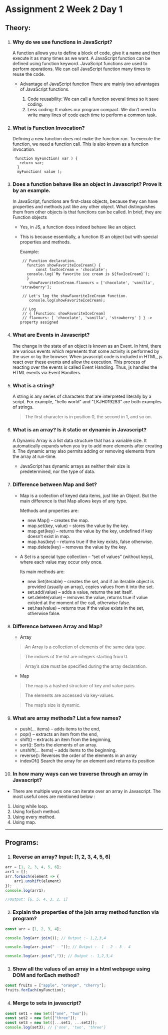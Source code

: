 # Assignment 2 Week 2 Day 1

## Theory:

1. ### Why do we use functions in JavaScript?
       
      A function allows you to define a block of code, give it a name and then execute it as many times as we want. A JavaScript function can be defined using function keyword.
      JavaScript functions are used to perform operations. We can call JavaScript function many times to reuse the code.

   - Advantage of JavaScript function
       There are mainly two advantages of JavaScript functions.

        1. Code reusability: We can call a function several times so it save coding.
        2. Less coding: It makes our program compact. We don’t need to write many lines of code each time to perform a common task.
        
        
2. ### What is Function Invocation?    

      Defining a new function does not make the function run. To execute the function, we need a function call. This is also known as a function invocation.
            
        function myFunction( var ) {
          return var;
         }
         myFunction( value );
        
        
3. ### Does a function behave like an object in Javascript? Prove it by an example.    

     In JavaScript, functions are first-class objects, because they can have properties and methods just like any other object. What distinguishes them from other objects is that functions can be called. In brief, they are Function objects
        
      - Yes, in JS, a function does indeed behave like an object.
      - This is because essentially, a function IS an object but with special properties and methods. 
        
         Example:
      
             // Function declaration.
               function showFavoriteIceCream() {
                   const favIceCream = 'chocolate';
               console.log(`My favorite ice cream is ${favIceCream}`);
               }
                showFavoriteIceCream.flavours = ['chocolate', 'vanilla', 'strawberry'];

             // Let's log the showFavoriteIceCream function.
                console.log(showFavoriteIceCream);

             // Log
             // { [Function: showFavoriteIceCream]
             // flavours: [ 'chocolate', 'vanilla', 'strawberry' ] } -> property assigned
             
             
4. ### What are Events in Javascript?

     The change in the state of an object is known as an Event. In html, there are various events which represents that some activity is performed by the user or by the browser. When javascript code is included in HTML, js react over these events and allow the execution. This process of reacting over the events is called Event Handling. Thus, js handles the HTML events via Event Handlers.
     
     
5. ### What is a string?

      A string is any series of characters that are interpreted literally by a script. For example, "hello world" and "LKJH019283" are both examples of strings. 
      > The first character is in position 0, the second in 1, and so on.
      
  
6. ### What is an array? Is it static or dynamic in Javascript? 

      A Dynamic Array is a list data structure that has a variable size. It automatically expands when you try to add more elements after creating it. The dynamic array also permits adding or removing elements from the array at run-time.
      - JavaScript has dynamic arrays as neither their size is predetermined, nor the type of data.


7. ### Difference between Map and Set?

   - Map is a collection of keyed data items, just like an Object. But the main difference is that Map allows keys of any type.
    
     Methods and properties are:

     - new Map() – creates the map.
     - map.set(key, value) – stores the value by the key.
     - map.get(key) – returns the value by the key, undefined if key doesn’t exist in map.
     - map.has(key) – returns true if the key exists, false otherwise.
     - map.delete(key) – removes the value by the key.
     

   - A Set is a special type collection – “set of values” (without keys), where each value may occur only once.
    
      Its main methods are:

     - new Set(iterable) – creates the set, and if an iterable object is provided (usually an array), copies values from it into the set.
     - set.add(value) – adds a value, returns the set itself.
     - set.delete(value) – removes the value, returns true if value existed at the moment of the call, otherwise false.
     - set.has(value) – returns true if the value exists in the set, otherwise false.


8. ### Difference between Array and Map?

     - Array
     > An Array is a collection of elements of the same data type.
     
     > The indices of the list are integers starting from 0.
     
     > Array’s size must be specified during the array declaration.

     - Map
     > The map is a hashed structure of key and value pairs
     
     > The elements are accessed via key-values.
     
     > The map’s size is dynamic.

9. ### What are array methods? List a few names?

    - push(... items) – adds items to the end,
    - pop() – extracts an item from the end,
    - shift() – extracts an item from the beginning,
    - sort(): Sorts the elements of an array.
    - unshift(... items) – adds items to the beginning.
    - reverse(): Reverses the order of the elements in an array
    - indexOf() Search the array for an element and returns its position


10. ### In how many ways can we traverse through an array in Javascript?

- There are multiple ways one can iterate over an array in Javascript. The most useful ones are mentioned below :
1. Using while loop.
2. Using forEach method.
3. Using every method.
4. Using map.


<hr>

## Programs:

1. ### Reverse an array? Input: [1, 2, 3, 4, 5, 6]

  
```js
arr = [1, 2, 3, 4, 5, 6];
arr1 = [];
arr.forEach(element => {
    arr1.unshift(element)
});
console.log(arr1);

//Output: [6, 5, 4, 3, 2, 1]
```


2. ### Explain the properties of the join array method function via program?

 ```js
const arr = [1, 2, 3, 4];

console.log(arr.join()); // Output :- 1,2,3,4

console.log(arr.join(" - ")); // Output :- 1 - 2 - 3 - 4 

console.log(arr.join(",")); // Output :- 1,2,3,4
```


3. ### Show all the values of an array in a html webpage using DOM and forEach method?
   
```js
const fruits = ["apple", "orange", "cherry"];
fruits.forEach(myFunction);
```
     

4. ### Merge to sets in javascript?

```js
const set1 = new Set(["one", "two"]);
const set2 = new Set(["three"]);
const set3 = new Set([...set1, ...set2]);
console.log(set3); // {'one', 'two', 'three'}
```

